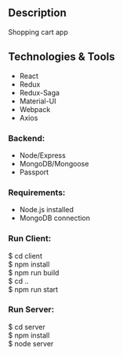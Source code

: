 ## Description

Shopping cart app

## Technologies & Tools

* React
* Redux
* Redux-Saga
* Material-UI
* Webpack
* Axios

### Backend:

* Node/Express
* MongoDB/Mongoose
* Passport

### Requirements:

* Node.js installed
* MongoDB connection


### Run Client:
$ cd client  
$ npm install  
$ npm run build  
$ cd ..  
$ npm run start  
### Run Server:
$ cd server  
$ npm install  
$ node server  
